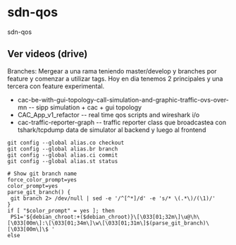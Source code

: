 # sdn-qos
sdn-qos

## Ver videos (drive)
Branches: Mergear a una rama teniendo master/develop y branches por feature y comenzar a utilizar tags. Hoy en dia tenemos 2 principales y una tercera con feature experimental.

- cac-be-with-gui-topology-call-simulation-and-graphic-traffic-ovs-over-mn -- sipp simulation + cac + gui topology
- CAC_App_v1_refactor -- real time qos scripts and wireshark i/o
- cac-traffic-reporter-graph -- traffic reporter class que broadcastea con tshark/tcpdump data de simulator al backend y luego al frontend

```
git config --global alias.co checkout
git config --global alias.br branch
git config --global alias.ci commit
git config --global alias.st status
```

```
# Show git branch name
force_color_prompt=yes
color_prompt=yes
parse_git_branch() {
 git branch 2> /dev/null | sed -e '/^[^*]/d' -e 's/* \(.*\)/(\1)/'
}
if [ "$color_prompt" = yes ]; then
 PS1='${debian_chroot:+($debian_chroot)}\[\033[01;32m\]\u@\h\[\033[00m\]:\[\033[01;34m\]\w\[\033[01;31m\]$(parse_git_branch)\[\033[00m\]\$ '
else
```
